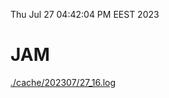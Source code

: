 Thu Jul 27 04:42:04 PM EEST 2023
# JAM
<a href='./cache/202307/27_16.log'>./cache/202307/27_16.log</a>
